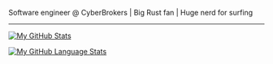Software engineer @ CyberBrokers | Big Rust fan | Huge nerd for surfing

---
[![My GitHub Stats](https://github-readme-stats.vercel.app/api/?username=brendisurfs&count_private=true&theme=tokyonight&showicons=true)]()

[![My GitHub Language Stats](https://github-readme-stats.vercel.app/api/top-langs/?username=brendisurfs&langs_count=3&hide=javascript&theme=tokyonight&layout=compact)]()
